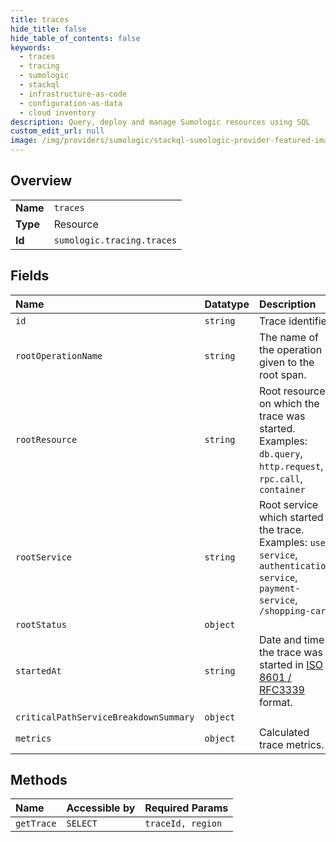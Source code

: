 ```yaml
---
title: traces
hide_title: false
hide_table_of_contents: false
keywords:
  - traces
  - tracing
  - sumologic    
  - stackql
  - infrastructure-as-code
  - configuration-as-data
  - cloud inventory
description: Query, deploy and manage Sumologic resources using SQL
custom_edit_url: null
image: /img/providers/sumologic/stackql-sumologic-provider-featured-image.png
---
```

  
    

## Overview
<table><tbody>
<tr><td><b>Name</b></td><td><code>traces</code></td></tr>
<tr><td><b>Type</b></td><td>Resource</td></tr>
<tr><td><b>Id</b></td><td><code>sumologic.tracing.traces</code></td></tr>
</tbody></table>

## Fields
| Name | Datatype | Description |
|:-----|:---------|:------------|
| `id` | `string` | Trace identifier. |
| `rootOperationName` | `string` | The name of the operation given to the root span. |
| `rootResource` | `string` | Root resource on which the trace was started. Examples: `db.query`, `http.request`, `rpc.call`, `container` |
| `rootService` | `string` | Root service which started the trace. Examples: `user-service`, `authentication-service`, `payment-service`, `/shopping-cart` |
| `rootStatus` | `object` |  |
| `startedAt` | `string` | Date and time the trace was started in [ISO 8601 / RFC3339](https://tools.ietf.org/html/rfc3339) format. |
| `criticalPathServiceBreakdownSummary` | `object` |  |
| `metrics` | `object` | Calculated trace metrics. |
## Methods
| Name | Accessible by | Required Params |
|:-----|:--------------|:----------------|
| `getTrace` | `SELECT` | `traceId, region` |
